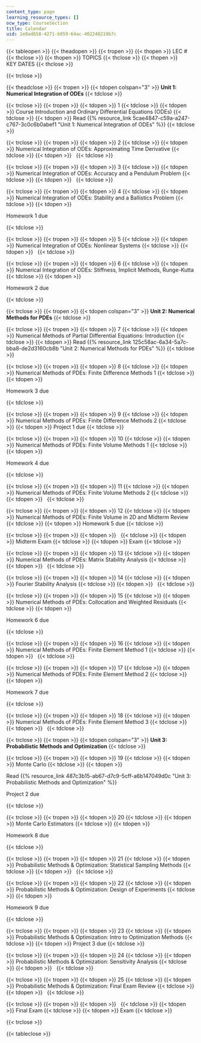 ```yaml
---
content_type: page
learning_resource_types: []
ocw_type: CourseSection
title: Calendar
uid: 1e0ad658-4271-b059-64ac-402248219b7c
---
```


{{< tableopen >}}
{{< theadopen >}}
{{< tropen >}}
{{< thopen >}}
LEC #
{{< thclose >}}
{{< thopen >}}
TOPICS
{{< thclose >}}
{{< thopen >}}
KEY DATES
{{< thclose >}}

{{< trclose >}}

{{< theadclose >}}
{{< tropen >}}
{{< tdopen colspan="3" >}}
**Unit 1: Numerical Integration of ODEs**
{{< tdclose >}}

{{< trclose >}}
{{< tropen >}}
{{< tdopen >}}
1
{{< tdclose >}}
{{< tdopen >}}
Course Introduction and Ordinary Differential Equations (ODEs)
{{< tdclose >}}
{{< tdopen >}}
Read {{% resource_link 5cae4847-c59a-a247-c767-3c0c6b0abef1 "Unit 1: Numerical Integration of ODEs" %}}
{{< tdclose >}}

{{< trclose >}}
{{< tropen >}}
{{< tdopen >}}
2
{{< tdclose >}}
{{< tdopen >}}
Numerical Integration of ODEs: Approximating Time Derivative
{{< tdclose >}}
{{< tdopen >}}
 
{{< tdclose >}}

{{< trclose >}}
{{< tropen >}}
{{< tdopen >}}
3
{{< tdclose >}}
{{< tdopen >}}
Numerical Integration of ODEs: Accuracy and a Pendulum Problem
{{< tdclose >}}
{{< tdopen >}}
 
{{< tdclose >}}

{{< trclose >}}
{{< tropen >}}
{{< tdopen >}}
4
{{< tdclose >}}
{{< tdopen >}}
Numerical Integration of ODEs: Stability and a Ballistics Problem
{{< tdclose >}}
{{< tdopen >}}


Homework 1 due


{{< tdclose >}}

{{< trclose >}}
{{< tropen >}}
{{< tdopen >}}
5
{{< tdclose >}}
{{< tdopen >}}
Numerical Integration of ODEs: Nonlinear Systems
{{< tdclose >}}
{{< tdopen >}}
 
{{< tdclose >}}

{{< trclose >}}
{{< tropen >}}
{{< tdopen >}}
6
{{< tdclose >}}
{{< tdopen >}}
Numerical Integration of ODEs: Stiffness, Implicit Methods, Runge-Kutta
{{< tdclose >}}
{{< tdopen >}}


Homework 2 due


{{< tdclose >}}

{{< trclose >}}
{{< tropen >}}
{{< tdopen colspan="3" >}}
**Unit 2: Numerical Methods for PDEs**
{{< tdclose >}}

{{< trclose >}}
{{< tropen >}}
{{< tdopen >}}
7
{{< tdclose >}}
{{< tdopen >}}
Numerical Methods of Partial Differential Equations: Introduction
{{< tdclose >}}
{{< tdopen >}}
Read {{% resource_link 125c58ac-6a34-5a7c-bba8-de2d3160cb8b "Unit 2: Numerical Methods for PDEs" %}}
{{< tdclose >}}

{{< trclose >}}
{{< tropen >}}
{{< tdopen >}}
8
{{< tdclose >}}
{{< tdopen >}}
Numerical Methods of PDEs: Finite Difference Methods 1
{{< tdclose >}}
{{< tdopen >}}


Homework 3 due


{{< tdclose >}}

{{< trclose >}}
{{< tropen >}}
{{< tdopen >}}
9
{{< tdclose >}}
{{< tdopen >}}
Numerical Methods of PDEs: Finite Difference Methods 2
{{< tdclose >}}
{{< tdopen >}}
Project 1 due
{{< tdclose >}}

{{< trclose >}}
{{< tropen >}}
{{< tdopen >}}
10
{{< tdclose >}}
{{< tdopen >}}
Numerical Methods of PDEs: Finite Volume Methods 1
{{< tdclose >}}
{{< tdopen >}}


Homework 4 due


{{< tdclose >}}

{{< trclose >}}
{{< tropen >}}
{{< tdopen >}}
11
{{< tdclose >}}
{{< tdopen >}}
Numerical Methods of PDEs: Finite Volume Methods 2
{{< tdclose >}}
{{< tdopen >}}
 
{{< tdclose >}}

{{< trclose >}}
{{< tropen >}}
{{< tdopen >}}
12
{{< tdclose >}}
{{< tdopen >}}
Numerical Methods of PDEs: Finite Volume in 2D and Midterm Review
{{< tdclose >}}
{{< tdopen >}}
Homework 5 due
{{< tdclose >}}

{{< trclose >}}
{{< tropen >}}
{{< tdopen >}}
 
{{< tdclose >}}
{{< tdopen >}}
Midterm Exam
{{< tdclose >}}
{{< tdopen >}}
Exam
{{< tdclose >}}

{{< trclose >}}
{{< tropen >}}
{{< tdopen >}}
13
{{< tdclose >}}
{{< tdopen >}}
Numerical Methods of PDEs: Matrix Stability Analysis
{{< tdclose >}}
{{< tdopen >}}
 
{{< tdclose >}}

{{< trclose >}}
{{< tropen >}}
{{< tdopen >}}
14
{{< tdclose >}}
{{< tdopen >}}
Fourier Stability Analysis
{{< tdclose >}}
{{< tdopen >}}
 
{{< tdclose >}}

{{< trclose >}}
{{< tropen >}}
{{< tdopen >}}
15
{{< tdclose >}}
{{< tdopen >}}
Numerical Methods of PDEs: Collocation and Weighted Residuals
{{< tdclose >}}
{{< tdopen >}}


Homework 6 due


{{< tdclose >}}

{{< trclose >}}
{{< tropen >}}
{{< tdopen >}}
16
{{< tdclose >}}
{{< tdopen >}}
Numerical Methods of PDEs: Finite Element Method 1
{{< tdclose >}}
{{< tdopen >}}
 
{{< tdclose >}}

{{< trclose >}}
{{< tropen >}}
{{< tdopen >}}
17
{{< tdclose >}}
{{< tdopen >}}
Numerical Methods of PDEs: Finite Element Method 2
{{< tdclose >}}
{{< tdopen >}}


Homework 7 due


{{< tdclose >}}

{{< trclose >}}
{{< tropen >}}
{{< tdopen >}}
18
{{< tdclose >}}
{{< tdopen >}}
Numerical Methods of PDEs: Finite Element Method 3
{{< tdclose >}}
{{< tdopen >}}
 
{{< tdclose >}}

{{< trclose >}}
{{< tropen >}}
{{< tdopen colspan="3" >}}
**Unit 3: Probabilistic Methods and Optimization**
{{< tdclose >}}

{{< trclose >}}
{{< tropen >}}
{{< tdopen >}}
19
{{< tdclose >}}
{{< tdopen >}}
Monte Carlo
{{< tdclose >}}
{{< tdopen >}}


Read {{% resource_link 487c3b15-ab67-d7c9-5cff-a6b147049d0c "Unit 3: Probabilistic Methods and Optimization" %}}

Project 2 due


{{< tdclose >}}

{{< trclose >}}
{{< tropen >}}
{{< tdopen >}}
20
{{< tdclose >}}
{{< tdopen >}}
Monte Carlo Estimators
{{< tdclose >}}
{{< tdopen >}}


Homework 8 due


{{< tdclose >}}

{{< trclose >}}
{{< tropen >}}
{{< tdopen >}}
21
{{< tdclose >}}
{{< tdopen >}}
Probabilistic Methods & Optimization: Statistical Sampling Methods
{{< tdclose >}}
{{< tdopen >}}
 
{{< tdclose >}}

{{< trclose >}}
{{< tropen >}}
{{< tdopen >}}
22
{{< tdclose >}}
{{< tdopen >}}
Probabilistic Methods & Optimization: Design of Experiments
{{< tdclose >}}
{{< tdopen >}}


Homework 9 due


{{< tdclose >}}

{{< trclose >}}
{{< tropen >}}
{{< tdopen >}}
23
{{< tdclose >}}
{{< tdopen >}}
Probabilistic Methods & Optimization: Intro to Optimization Methods
{{< tdclose >}}
{{< tdopen >}}
Project 3 due
{{< tdclose >}}

{{< trclose >}}
{{< tropen >}}
{{< tdopen >}}
24
{{< tdclose >}}
{{< tdopen >}}
Probabilistic Methods & Optimization: Sensitivity Analysis
{{< tdclose >}}
{{< tdopen >}}
 
{{< tdclose >}}

{{< trclose >}}
{{< tropen >}}
{{< tdopen >}}
25
{{< tdclose >}}
{{< tdopen >}}
Probabilistic Methods & Optimization: Final Exam Review
{{< tdclose >}}
{{< tdopen >}}
 
{{< tdclose >}}

{{< trclose >}}
{{< tropen >}}
{{< tdopen >}}
 
{{< tdclose >}}
{{< tdopen >}}
Final Exam
{{< tdclose >}}
{{< tdopen >}}
Exam
{{< tdclose >}}

{{< trclose >}}

{{< tableclose >}}
